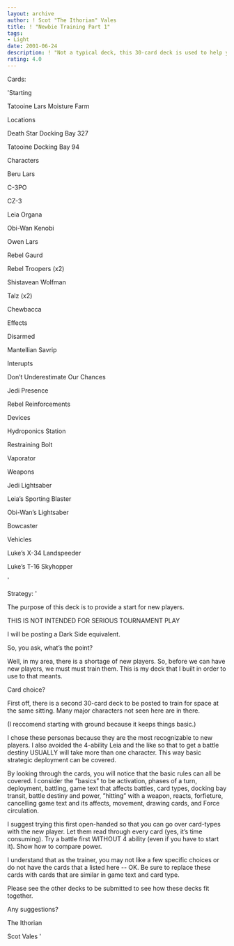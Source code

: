 ```yaml
---
layout: archive
author: ! Scot "The Ithorian" Vales
title: ! "Newbie Training Part 1"
tags:
- Light
date: 2001-06-24
description: ! "Not a typical deck, this 30-card deck is used to help you teach a new player.  A follow-up is upcoming..."
rating: 4.0
---
```

Cards: 

'Starting

Tatooine Lars Moisture Farm



Locations

Death Star Docking Bay 327

Tatooine Docking Bay 94



Characters

Beru Lars

C-3PO

CZ-3

Leia Organa

Obi-Wan Kenobi

Owen Lars

Rebel Gaurd

Rebel Troopers (x2)

Shistavean Wolfman

Talz (x2)

Chewbacca



Effects

Disarmed

Mantellian Savrip



Interupts

Don’t Underestimate Our Chances

Jedi Presence

Rebel Reinforcements



Devices

Hydroponics Station

Restraining Bolt

Vaporator



Weapons

Jedi Lightsaber

Leia’s Sporting Blaster

Obi-Wan’s Lightsaber

Bowcaster



Vehicles

Luke’s X-34 Landspeeder

Luke’s T-16 Skyhopper

'

Strategy: '

The purpose of this deck is to provide a start for new players.


THIS IS NOT INTENDED FOR SERIOUS TOURNAMENT PLAY


I will be posting a Dark Side equivalent.


So, you ask, what’s the point?


Well, in my area, there is a shortage of new players.  So, before we can have new players, we must must train them.  This is my deck that I built in order to use to that meants.


Card choice?


First off, there is a second 30-card deck to be posted to train for space at the same sitting.  Many major characters not seen here are in there.

(I reccomend starting with ground because it keeps things basic.)


I chose these personas because they are the most recognizable to new players.  I also avoided the 4-ability Leia and the like so that to get a battle destiny USUALLY will take more than one character.  This way basic strategic deployment can be covered.


By looking through the cards, you will notice that the basic rules can all be covered.  I consider the ”basics” to be activation, phases of a turn, deployment, battling, game text that affects battles, card types, docking bay transit, battle destiny and power, ”hitting” with a weapon, reacts, forfieture, cancelling game text and its affects, movement, drawing cards, and Force circulation.


I suggest trying this first open-handed so that you can go over card-types with the new player.  Let them read through every card (yes, it’s time consuming).  Try a battle first WITHOUT 4 ability (even if you have to start it).  Show how to compare power.


I understand that as the trainer, you may not like a few specific choices or do not have the cards that a listed here -- OK.  Be sure to replace these cards with cards that are similar in game text and card type.


Please see the other decks to be submitted to see how these decks fit together.


Any suggestions?


The Ithorian

Scot Vales  '